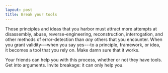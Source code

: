 ```yaml
---
layout: post
title: Break your tools
---
```


Those principles and ideas that you harbor must attract more attempts at
disassembly, abuse, reverse-engineering, reconstruction, interrogation, and
other methods of error-detection than *any* others that you encounter.  When you
grant validity---when you say yes---to a principle, framework, or idea, it
becomes a tool that you rely on. Make damn sure that it works.

Your friends can help you with this process, whether or not they have tools. Get
into arguments. Invite breakage: it can only help you.

